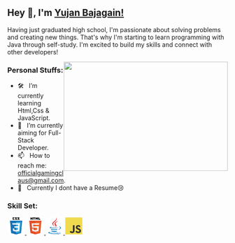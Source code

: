 
## Hey 👋, I'm [Yujan Bajagain!](https://github.com/GamingClaus/)

Having just graduated high school, I'm passionate about solving problems and creating new things. That's why I'm starting to learn programming with Java through self-study. I'm excited to build my skills and connect with other developers!

<img align="right" height="250" width="375" alt="" src="https://gifdb.com/images/thumbnail/programming-simpsons-press-any-key-uwovchh4v19ky2zy.gif"/>

### Personal Stuffs:

- 🛠 &nbsp; I’m currently learning Html,Css & JavaScript.
- 🚀 &nbsp; I’m currently aiming for Full-Stack Developer.
- 📫 &nbsp; How to reach me: officialgamingclaus@gmail.com.
- 📝 &nbsp; Currently I dont have a Resume😢


### Skill Set:

<p align="left"> <a href="https://www.w3schools.com/css/" target="_blank" rel="noreferrer"> <img src="https://raw.githubusercontent.com/devicons/devicon/master/icons/css3/css3-original-wordmark.svg" alt="css3" width="40" height="40"/> </a> <a href="https://www.w3.org/html/" target="_blank" rel="noreferrer"> <img src="https://raw.githubusercontent.com/devicons/devicon/master/icons/html5/html5-original-wordmark.svg" alt="html5" width="40" height="40"/> </a> <a href="https://www.java.com" target="_blank" rel="noreferrer"> <img src="https://raw.githubusercontent.com/devicons/devicon/master/icons/java/java-original.svg" alt="java" width="40" height="40"/> </a> <a href="https://developer.mozilla.org/en-US/docs/Web/JavaScript" target="_blank" rel="noreferrer"> <img src="https://raw.githubusercontent.com/devicons/devicon/master/icons/javascript/javascript-original.svg" alt="javascript" width="40" height="40"/> </a> </p>
